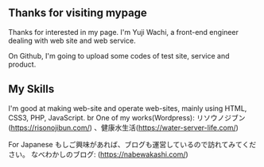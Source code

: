 ## Thanks for visiting mypage
Thanks for interested in my page.
I'm Yuji Wachi, a front-end engineer dealing with web site and web service.

On Github, I'm going to upload some codes of test site, service and product.

## My Skills
I'm good at making web-site and operate web-sites, mainly using HTML, CSS3, PHP, JavaScript. br
One of my works(Wordpress): リソウノジブン(https://risonojibun.com/) 、健康水生活(https://water-server-life.com/) 

For Japanese
もしご興味があれば、ブログも運営しているので訪れてみてください。
なべわかしのブログ: (https://nabewakashi.com/)

